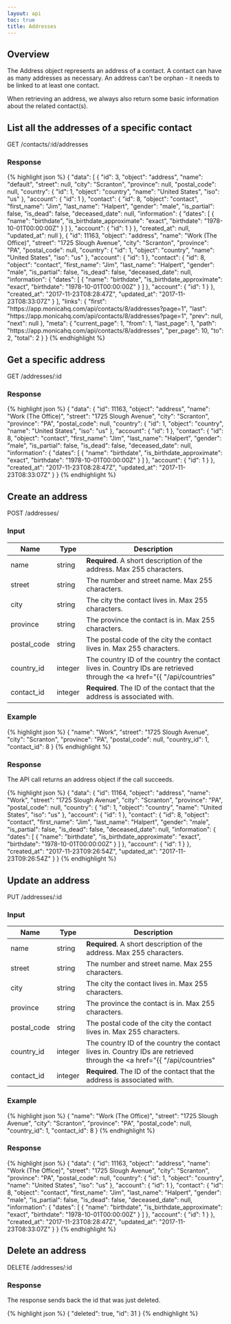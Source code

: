 ```yaml
---
layout: api
toc: true
title: Addresses
---
```


## Overview

The Address object represents an address of a contact. A contact can have as
many addresses as necessary. An address can't be orphan - it needs to be linked to
at least one contact.

When retrieving an address, we always also return some basic information about
the related contact(s).

## List all the addresses of a specific contact

<url>
  GET /contacts/:id/addresses
</url>

### Response

{% highlight json %}
{
  "data": [
    {
      "id": 3,
      "object": "address",
      "name": "default",
      "street": null,
      "city": "Scranton",
      "province": null,
      "postal_code": null,
      "country": {
        "id": 1,
        "object": "country",
        "name": "United States",
        "iso": "us"
      },
      "account": {
        "id": 1
      },
      "contact": {
        "id": 8,
        "object": "contact",
        "first_name": "Jim",
        "last_name": "Halpert",
        "gender": "male",
        "is_partial": false,
        "is_dead": false,
        "deceased_date": null,
        "information": {
          "dates": [
            {
              "name": "birthdate",
              "is_birthdate_approximate": "exact",
              "birthdate": "1978-10-01T00:00:00Z"
            }
          ]
        },
        "account": {
          "id": 1
        }
      },
      "created_at": null,
      "updated_at": null
    },
    {
      "id": 11163,
      "object": "address",
      "name": "Work (The Office)",
      "street": "1725 Slough Avenue",
      "city": "Scranton",
      "province": "PA",
      "postal_code": null,
      "country": {
        "id": 1,
        "object": "country",
        "name": "United States",
        "iso": "us"
      },
      "account": {
        "id": 1
      },
      "contact": {
        "id": 8,
        "object": "contact",
        "first_name": "Jim",
        "last_name": "Halpert",
        "gender": "male",
        "is_partial": false,
        "is_dead": false,
        "deceased_date": null,
        "information": {
          "dates": [
            {
              "name": "birthdate",
              "is_birthdate_approximate": "exact",
              "birthdate": "1978-10-01T00:00:00Z"
            }
          ]
        },
        "account": {
          "id": 1
        }
      },
      "created_at": "2017-11-23T08:28:47Z",
      "updated_at": "2017-11-23T08:33:07Z"
    }
  ],
  "links": {
    "first": "https:\/\/app.monicahq.com\/api\/contacts\/8\/addresses?page=1",
    "last": "https:\/\/app.monicahq.com\/api\/contacts\/8\/addresses?page=1",
    "prev": null,
    "next": null
  },
  "meta": {
    "current_page": 1,
    "from": 1,
    "last_page": 1,
    "path": "https:\/\/app.monicahq.com\/api\/contacts\/8\/addresses",
    "per_page": 10,
    "to": 2,
    "total": 2
  }
}
{% endhighlight %}

## Get a specific address

<url>
  GET /addresses/:id
</url>

### Response

{% highlight json %}
{
  "data": {
    "id": 11163,
    "object": "address",
    "name": "Work (The Office)",
    "street": "1725 Slough Avenue",
    "city": "Scranton",
    "province": "PA",
    "postal_code": null,
    "country": {
      "id": 1,
      "object": "country",
      "name": "United States",
      "iso": "us"
    },
    "account": {
      "id": 1
    },
    "contact": {
      "id": 8,
      "object": "contact",
      "first_name": "Jim",
      "last_name": "Halpert",
      "gender": "male",
      "is_partial": false,
      "is_dead": false,
      "deceased_date": null,
      "information": {
        "dates": [
          {
            "name": "birthdate",
            "is_birthdate_approximate": "exact",
            "birthdate": "1978-10-01T00:00:00Z"
          }
        ]
      },
      "account": {
        "id": 1
      }
    },
    "created_at": "2017-11-23T08:28:47Z",
    "updated_at": "2017-11-23T08:33:07Z"
  }
}
{% endhighlight %}

## Create an address

<url>
  POST /addresses/
</url>

### Input

| Name | Type | Description |
| ---- | ----------- | ----------- |
| name | string | <strong>Required</strong>. A short description of the address. Max 255 characters. |
| street | string | The number and street name. Max 255 characters. |
| city | string | The city the contact lives in. Max 255 characters. |
| province | string | The province the contact is in. Max 255 characters. |
| postal_code | string | The postal code of the city the contact lives in. Max 255 characters. |
| country_id | integer | The country ID of the country the contact lives in. Country IDs are retrieved through the <a href="{{ "/api/countries" | prepend: site.baseurl | prepend: site.url }}">Country's API</a>. |
| contact_id | integer | <strong>Required</strong>. The ID of the contact that the address is associated with. |

### Example

{% highlight json %}
{
  "name": "Work",
  "street": "1725 Slough Avenue",
  "city": "Scranton",
  "province": "PA",
  "postal_code": null,
  "country_id": 1,
  "contact_id": 8
}
{% endhighlight %}

### Response

The API call returns an address object if the call succeeds.

{% highlight json %}
{
  "data": {
    "id": 11164,
    "object": "address",
    "name": "Work",
    "street": "1725 Slough Avenue",
    "city": "Scranton",
    "province": "PA",
    "postal_code": null,
    "country": {
      "id": 1,
      "object": "country",
      "name": "United States",
      "iso": "us"
    },
    "account": {
      "id": 1
    },
    "contact": {
      "id": 8,
      "object": "contact",
      "first_name": "Jim",
      "last_name": "Halpert",
      "gender": "male",
      "is_partial": false,
      "is_dead": false,
      "deceased_date": null,
      "information": {
        "dates": [
          {
            "name": "birthdate",
            "is_birthdate_approximate": "exact",
            "birthdate": "1978-10-01T00:00:00Z"
          }
        ]
      },
      "account": {
        "id": 1
      }
    },
    "created_at": "2017-11-23T09:26:54Z",
    "updated_at": "2017-11-23T09:26:54Z"
  }
}
{% endhighlight %}

## Update an address

<url>
  PUT /addresses/:id
</url>

### Input

| Name | Type | Description |
| ---- | ----------- | ----------- |
| name | string | <strong>Required</strong>. A short description of the address. Max 255 characters. |
| street | string | The number and street name. Max 255 characters. |
| city | string | The city the contact lives in. Max 255 characters. |
| province | string | The province the contact is in. Max 255 characters. |
| postal_code | string | The postal code of the city the contact lives in. Max 255 characters. |
| country_id | integer | The country ID of the country the contact lives in. Country IDs are retrieved through the <a href="{{ "/api/countries" | prepend: site.baseurl | prepend: site.url }}">Country's API</a>. |
| contact_id | integer | <strong>Required</strong>. The ID of the contact that the address is associated with. |

### Example

{% highlight json %}
{
  "name": "Work (The Office)",
  "street": "1725 Slough Avenue",
  "city": "Scranton",
  "province": "PA",
  "postal_code": null,
  "country_id": 1,
  "contact_id": 8
}
{% endhighlight %}

### Response

{% highlight json %}
{
  "data": {
    "id": 11163,
    "object": "address",
    "name": "Work (The Office)",
    "street": "1725 Slough Avenue",
    "city": "Scranton",
    "province": "PA",
    "postal_code": null,
    "country": {
      "id": 1,
      "object": "country",
      "name": "United States",
      "iso": "us"
    },
    "account": {
      "id": 1
    },
    "contact": {
      "id": 8,
      "object": "contact",
      "first_name": "Jim",
      "last_name": "Halpert",
      "gender": "male",
      "is_partial": false,
      "is_dead": false,
      "deceased_date": null,
      "information": {
        "dates": [
          {
            "name": "birthdate",
            "is_birthdate_approximate": "exact",
            "birthdate": "1978-10-01T00:00:00Z"
          }
        ]
      },
      "account": {
        "id": 1
      }
    },
    "created_at": "2017-11-23T08:28:47Z",
    "updated_at": "2017-11-23T08:33:07Z"
  }
}
{% endhighlight %}

## Delete an address

<url>
  DELETE /addresses/:id
</url>

### Response

The response sends back the id that was just deleted.

{% highlight json %}
{
  "deleted": true,
  "id": 31
}
{% endhighlight %}
